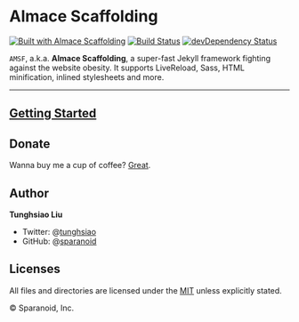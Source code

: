 # Almace Scaffolding

[![Built with Almace Scaffolding](https://d349cztnlupsuf.cloudfront.net/amsf-badge.svg)](https://sparanoid.com/lab/amsf/)
[![Build Status](https://travis-ci.org/sparanoid/almace-scaffolding.svg)](https://travis-ci.org/sparanoid/almace-scaffolding)
[![devDependency Status](https://david-dm.org/sparanoid/almace-scaffolding/dev-status.svg)](https://david-dm.org/sparanoid/almace-scaffolding#info=devDependencies)

`AMSF`, a.k.a. **Almace Scaffolding**, a super-fast Jekyll framework fighting against the website obesity. It supports LiveReload, Sass, HTML minification, inlined stylesheets and more.

-----

## [Getting Started](https://sparanoid.com/lab/amsf/getting-started.html)

## Donate

Wanna buy me a cup of coffee? [Great](https://sparanoid.com/donate/).

## Author

**Tunghsiao Liu**

- Twitter: @[tunghsiao](https://twitter.com/tunghsiao)
- GitHub: @[sparanoid](https://github.com/sparanoid)

## Licenses

All files and directories are licensed under the [MIT](https://opensource.org/licenses/mit-license.php) unless explicitly stated.

© Sparanoid, Inc.
